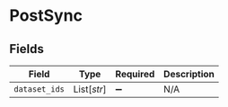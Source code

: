 # PostSync


## Fields

| Field              | Type               | Required           | Description        |
| ------------------ | ------------------ | ------------------ | ------------------ |
| `dataset_ids`      | List[*str*]        | :heavy_minus_sign: | N/A                |